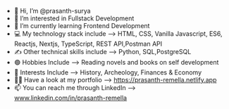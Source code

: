 - 👋 Hi, I’m @prasanth-surya
- 👀 I’m interested in Fullstack Development
- 🌱 I’m currently learning Frontend Development
- 💻 My technology stack include -->  HTML, CSS, Vanilla Javascript, ES6, Reactjs, Nextjs, TypeScript, REST API,Postman API
- ✍ Other technical skills include --> Python, SQL,PostgreSQL
- 🟢 Hobbies Include --> Reading novels and books on self development
- 🔷 Interests Include --> History, Archeology, Finances & Economy
- 👨‍💻 Have a look at my portfolio --> https://prasanth-remella.netlify.app
- 📫 You can reach me through LinkedIn -->  www.linkedin.com/in/prasanth-remella


<!---
prasanth-surya/prasanth-surya is a ✨ special ✨ repository because its `README.md` (this file) appears on your GitHub profile.
You can click the Preview link to take a look at your changes.
--->
